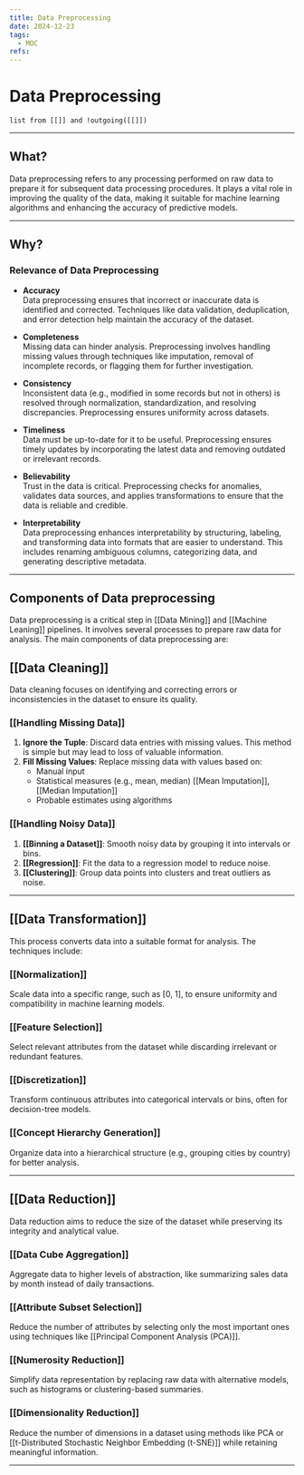 ```yaml
---
title: Data Preprocessing
date: 2024-12-23
tags:
  - MOC
refs:
---
```

# Data Preprocessing

```dataview
list from [[]] and !outgoing([[]])
```
---
## What?

Data preprocessing refers to any processing performed on raw data to prepare it for subsequent data processing procedures. It plays a vital role in improving the quality of the data, making it suitable for machine learning algorithms and enhancing the accuracy of predictive models.

---
## Why?
### Relevance of Data Preprocessing

- **Accuracy**  
  Data preprocessing ensures that incorrect or inaccurate data is identified and corrected. Techniques like data validation, deduplication, and error detection help maintain the accuracy of the dataset.

- **Completeness**  
  Missing data can hinder analysis. Preprocessing involves handling missing values through techniques like imputation, removal of incomplete records, or flagging them for further investigation.

- **Consistency**  
  Inconsistent data (e.g., modified in some records but not in others) is resolved through normalization, standardization, and resolving discrepancies. Preprocessing ensures uniformity across datasets.

- **Timeliness**  
  Data must be up-to-date for it to be useful. Preprocessing ensures timely updates by incorporating the latest data and removing outdated or irrelevant records.

- **Believability**  
  Trust in the data is critical. Preprocessing checks for anomalies, validates data sources, and applies transformations to ensure that the data is reliable and credible.

- **Interpretability**  
  Data preprocessing enhances interpretability by structuring, labeling, and transforming data into formats that are easier to understand. This includes renaming ambiguous columns, categorizing data, and generating descriptive metadata.
---
## Components of Data preprocessing
Data preprocessing is a critical step in [[Data Mining]] and [[Machine Leaning]] pipelines. It involves several processes to prepare raw data for analysis. The main components of data preprocessing are:

## [[Data Cleaning]]
Data cleaning focuses on identifying and correcting errors or inconsistencies in the dataset to ensure its quality.

### [[Handling Missing Data]]
1. **Ignore the Tuple**: Discard data entries with missing values. This method is simple but may lead to loss of valuable information.  
2. **Fill Missing Values**: Replace missing data with values based on:
   - Manual input
   - Statistical measures (e.g., mean, median) [[Mean Imputation]], [[Median Imputation]]
   - Probable estimates using algorithms

### [[Handling Noisy Data]]
1. **[[Binning a Dataset]]**: Smooth noisy data by grouping it into intervals or bins.  
2. **[[Regression]]**: Fit the data to a regression model to reduce noise.  
3. **[[Clustering]]**: Group data points into clusters and treat outliers as noise.

---

## [[Data Transformation]]
This process converts data into a suitable format for analysis. The techniques include:

### [[Normalization]]
Scale data into a specific range, such as [0, 1], to ensure uniformity and compatibility in machine learning models.

### [[Feature Selection]]
Select relevant attributes from the dataset while discarding irrelevant or redundant features.

### [[Discretization]]
Transform continuous attributes into categorical intervals or bins, often for decision-tree models.

### [[Concept Hierarchy Generation]]
Organize data into a hierarchical structure (e.g., grouping cities by country) for better analysis.

---

## [[Data Reduction]]
Data reduction aims to reduce the size of the dataset while preserving its integrity and analytical value.

### [[Data Cube Aggregation]]
Aggregate data to higher levels of abstraction, like summarizing sales data by month instead of daily transactions.

### [[Attribute Subset Selection]]
Reduce the number of attributes by selecting only the most important ones using techniques like [[Principal Component Analysis (PCA)]].

### [[Numerosity Reduction]]
Simplify data representation by replacing raw data with alternative models, such as histograms or clustering-based summaries.

### [[Dimensionality Reduction]]
Reduce the number of dimensions in a dataset using methods like PCA or [[t-Distributed Stochastic Neighbor Embedding (t-SNE)]] while retaining meaningful information.

---